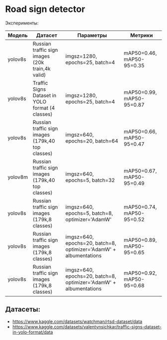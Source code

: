 # Road sign detector

Эксперименты:

| Модель  | Датасет                                           | Параметры                                                         | Метрики                   |
|---------|---------------------------------------------------|-------------------------------------------------------------------|---------------------------|
| yolov8s | Russian traffic sign images (20k train,4k valid)  | imgsz=1280, epochs=25, batch=4                                    | mAP50=0.46, mAP50-95=0.35 |
| yolov8s | Traffic Signs Dataset in YOLO format (4 classes)  | imgsz=1280, epochs=25, batch=4                                    | mAP50=0.99, mAP50-95=0.87 |
| yolov8s | Russian traffic sign images (179k,40 top classes) | imgsz=640, epochs=20, batch=64                                    | mAP50=0.66, mAP50-95=0.47 |
| yolov8m | Russian traffic sign images (179k,40 top classes) | imgsz=640, epochs=5, batch=32                                     | mAP50=0.67, mAP50-95=0.49 |
| yolov8s | Russian traffic sign images (179k,8 classes)      | imgsz=640, epochs=5, batch=8, optimizer='AdamW'                   | mAP50=0.74, mAP50-95=0.52 |
| yolov8s | Russian traffic sign images (179k,8 classes)      | imgsz=640, epochs=20, batch=8, optimizer='AdamW' + albumentations | mAP50=0.89, mAP50-95=0.65 |
| yolov8s | Russian traffic sign images (179k,8 classes)      | imgsz=640, epochs=20, batch=8, optimizer='AdamW' + albumentations | mAP50=0.92, mAP50-95=0.68 |

## Датасеты:

* https://www.kaggle.com/datasets/watchman/rtsd-dataset/data
* https://www.kaggle.com/datasets/valentynsichkar/traffic-signs-dataset-in-yolo-format/data
